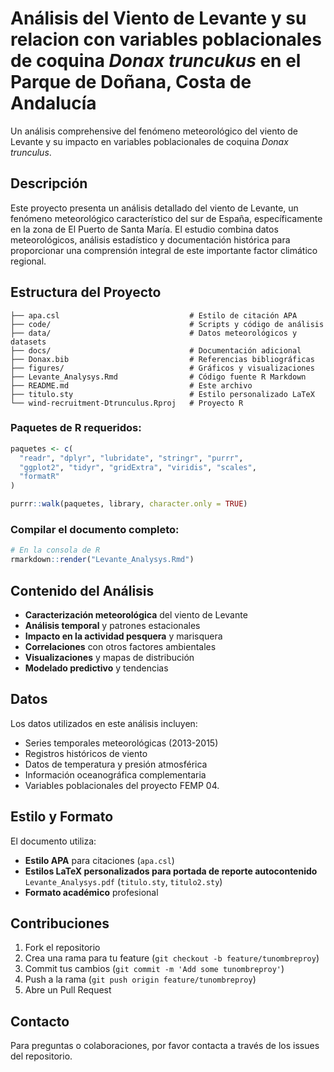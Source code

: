 # Análisis del Viento de Levante y su relacion con variables poblacionales de coquina *Donax truncukus* en el Parque de Doñana, Costa de Andalucía

Un análisis comprehensive del fenómeno meteorológico del viento de Levante y su impacto en variables poblacionales de coquina *Donax trunculus*.

## Descripción

Este proyecto presenta un análisis detallado del viento de Levante, un fenómeno meteorológico característico del sur de España, específicamente en la zona de El Puerto de Santa María. El estudio combina datos meteorológicos, análisis estadístico y documentación histórica para proporcionar una comprensión integral de este importante factor climático regional.

##  Estructura del Proyecto

```
├── apa.csl                             # Estilo de citación APA
├── code/                               # Scripts y código de análisis
├── data/                               # Datos meteorológicos y datasets
├── docs/                               # Documentación adicional
├── Donax.bib                           # Referencias bibliográficas
├── figures/                            # Gráficos y visualizaciones
├── Levante_Analysys.Rmd                # Código fuente R Markdown
├── README.md                           # Este archivo
├── titulo.sty                          # Estilo personalizado LaTeX
└── wind-recruitment-Dtrunculus.Rproj   # Proyecto R
```

### Paquetes de R requeridos:
```r
paquetes <- c(
  "readr", "dplyr", "lubridate", "stringr", "purrr",
  "ggplot2", "tidyr", "gridExtra", "viridis", "scales",
  "formatR"
)

purrr::walk(paquetes, library, character.only = TRUE)
```

### Compilar el documento completo:

   ```r
   # En la consola de R
   rmarkdown::render("Levante_Analysys.Rmd")
   ```

## Contenido del Análisis

- **Caracterización meteorológica** del viento de Levante
- **Análisis temporal** y patrones estacionales
- **Impacto en la actividad pesquera** y marisquera
- **Correlaciones** con otros factores ambientales
- **Visualizaciones** y mapas de distribución
- **Modelado predictivo** y tendencias

## Datos

Los datos utilizados en este análisis incluyen:
- Series temporales meteorológicas (2013-2015)
- Registros históricos de viento
- Datos de temperatura y presión atmosférica
- Información oceanográfica complementaria
- Variables poblacionales del proyecto FEMP 04.

## Estilo y Formato

El documento utiliza:
- **Estilo APA** para citaciones (`apa.csl`)
- **Estilos LaTeX personalizados para portada de reporte autocontenido** `Levante_Analysys.pdf` (`titulo.sty`, `titulo2.sty`)
- **Formato académico** profesional

## Contribuciones

1. Fork el repositorio
2. Crea una rama para tu feature (`git checkout -b feature/tunombreproy`)
3. Commit tus cambios (`git commit -m 'Add some tunombreproy'`)
4. Push a la rama (`git push origin feature/tunombreproy`)
5. Abre un Pull Request


## Contacto

Para preguntas o colaboraciones, por favor contacta a través de los issues del repositorio.
